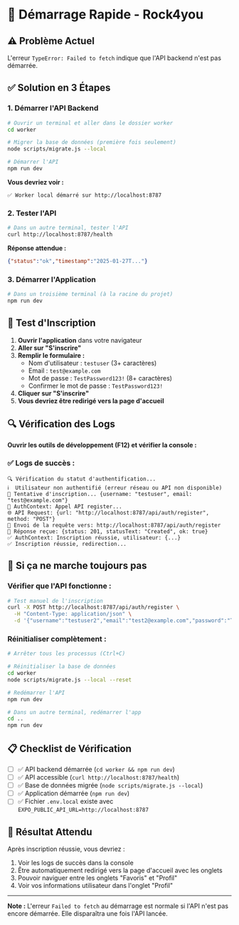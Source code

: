 # 🚀 Démarrage Rapide - Rock4you

## ⚠️ Problème Actuel
L'erreur `TypeError: Failed to fetch` indique que l'API backend n'est pas démarrée.

## ✅ Solution en 3 Étapes

### 1. Démarrer l'API Backend
```bash
# Ouvrir un terminal et aller dans le dossier worker
cd worker

# Migrer la base de données (première fois seulement)
node scripts/migrate.js --local

# Démarrer l'API
npm run dev
```

**Vous devriez voir :**
```
✅ Worker local démarré sur http://localhost:8787
```

### 2. Tester l'API
```bash
# Dans un autre terminal, tester l'API
curl http://localhost:8787/health
```

**Réponse attendue :**
```json
{"status":"ok","timestamp":"2025-01-27T..."}
```

### 3. Démarrer l'Application
```bash
# Dans un troisième terminal (à la racine du projet)
npm run dev
```

## 🎯 Test d'Inscription

1. **Ouvrir l'application** dans votre navigateur
2. **Aller sur "S'inscrire"**
3. **Remplir le formulaire :**
   - Nom d'utilisateur : `testuser` (3+ caractères)
   - Email : `test@example.com`
   - Mot de passe : `TestPassword123!` (8+ caractères)
   - Confirmer le mot de passe : `TestPassword123!`
4. **Cliquer sur "S'inscrire"**
5. **Vous devriez être redirigé vers la page d'accueil**

## 🔍 Vérification des Logs

**Ouvrir les outils de développement (F12) et vérifier la console :**

### ✅ Logs de succès :
```
🔍 Vérification du statut d'authentification...
ℹ️  Utilisateur non authentifié (erreur réseau ou API non disponible)
🔄 Tentative d'inscription... {username: "testuser", email: "test@example.com"}
🔄 AuthContext: Appel API register...
🌐 API Request: {url: "http://localhost:8787/api/auth/register", method: "POST"}
📡 Envoi de la requête vers: http://localhost:8787/api/auth/register
📨 Réponse reçue: {status: 201, statusText: "Created", ok: true}
✅ AuthContext: Inscription réussie, utilisateur: {...}
✅ Inscription réussie, redirection...
```

## 🐛 Si ça ne marche toujours pas

### Vérifier que l'API fonctionne :
```bash
# Test manuel de l'inscription
curl -X POST http://localhost:8787/api/auth/register \
  -H "Content-Type: application/json" \
  -d '{"username":"testuser2","email":"test2@example.com","password":"TestPassword123!"}'
```

### Réinitialiser complètement :
```bash
# Arrêter tous les processus (Ctrl+C)

# Réinitialiser la base de données
cd worker
node scripts/migrate.js --local --reset

# Redémarrer l'API
npm run dev

# Dans un autre terminal, redémarrer l'app
cd ..
npm run dev
```

## 📋 Checklist de Vérification

- [ ] ✅ API backend démarrée (`cd worker && npm run dev`)
- [ ] ✅ API accessible (`curl http://localhost:8787/health`)
- [ ] ✅ Base de données migrée (`node scripts/migrate.js --local`)
- [ ] ✅ Application démarrée (`npm run dev`)
- [ ] ✅ Fichier `.env.local` existe avec `EXPO_PUBLIC_API_URL=http://localhost:8787`

## 🎉 Résultat Attendu

Après inscription réussie, vous devriez :
1. Voir les logs de succès dans la console
2. Être automatiquement redirigé vers la page d'accueil avec les onglets
3. Pouvoir naviguer entre les onglets "Favoris" et "Profil"
4. Voir vos informations utilisateur dans l'onglet "Profil"

---

**Note :** L'erreur `Failed to fetch` au démarrage est normale si l'API n'est pas encore démarrée. Elle disparaîtra une fois l'API lancée.